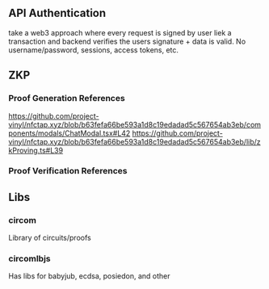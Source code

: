 ## API Authentication
take a web3 approach where every request is signed by user liek a transaction and backend verifies the users signature + data is valid. No username/password, sessions, access tokens, etc.

## ZKP
### Proof Generation References
https://github.com/project-vinyl/nfctap.xyz/blob/b63fefa66be593a1d8c19edadad5c567654ab3eb/components/modals/ChatModal.tsx#L42
https://github.com/project-vinyl/nfctap.xyz/blob/b63fefa66be593a1d8c19edadad5c567654ab3eb/lib/zkProving.ts#L39

### Proof Verification References

## Libs
### circom
Library of circuits/proofs

### circomlbjs
Has libs for babyjub, ecdsa, posiedon, and other
 
